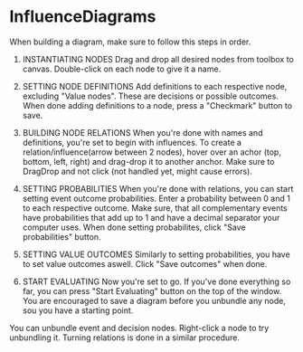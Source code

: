 # InfluenceDiagrams


When building a diagram, make sure to follow this steps in order.

1. INSTANTIATING NODES
Drag and drop all desired nodes from toolbox to canvas.
Double-click on each node to give it a name.

2. SETTING NODE DEFINITIONS
Add definitions to each respective node, excluding "Value nodes".
These are decisions or possible outcomes. When done adding definitions to a node, press a "Checkmark" button to save.

3. BUILDING NODE RELATIONS
When you're done with names and definitions, you're set to begin with influences.
To create a relation/influence(arrow between 2 nodes), hover over an achor (top, bottom, left, right) and drag-drop it to another anchor.
Make sure to DragDrop and not click (not handled yet, might cause errors).

4. SETTING PROBABILITIES
When you're done with relations, you can start setting event outcome probabilities.
Enter a probability between 0 and 1 to each respective outcome. Make sure, that all complementary events have probabilities that add up to 1 and have a decimal separator your computer uses.
When done setting probabilites, click "Save probabilities" button.

5. SETTING VALUE OUTCOMES
Similarly to setting probabilities, you have to set value outcomes aswell. Click "Save outcomes" when done.

6. START EVALUATING
Now you're set to go. If you've done everything so far, you can press "Start Evaluating" button on the top of the window.
You are encouraged to save a diagram before you unbundle any node, sou you have a starting point.

You can unbundle event and decision nodes. Right-click a node to try unbundling it.
Turning relations is done in a similar procedure.
